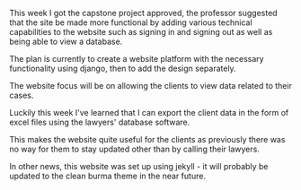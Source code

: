 This week I got the capstone project approved, the professor suggested that the site be made more functional by adding various technical capabilities to the website such as signing in and signing out as well as being able to view a database.   


The plan is currently to create a website platform with the necessary functionality using django, then to add the design separately.  

The website focus will be on allowing the clients to view data related to their cases.  

Luckily this week I've learned that I can export the client data in the form of excel files using the lawyers' database software.  

This makes the website quite useful for the clients as previously there was no way for them to stay updated other than by calling their lawyers.  

In other news, this website was set up using jekyll - it will probably be updated to the clean burma theme in the near future.  

